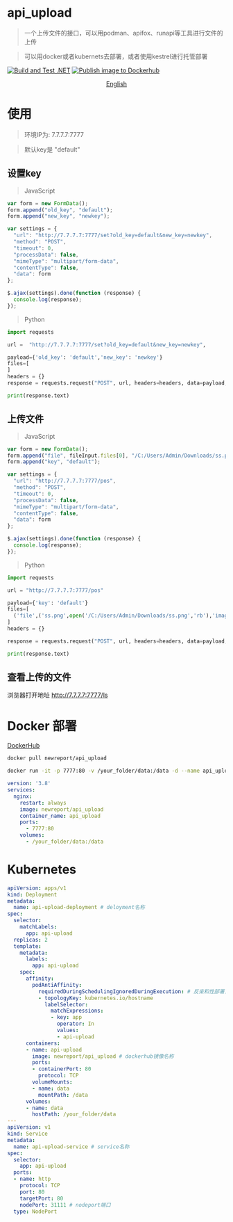 # api_upload
> 一个上传文件的接口，可以用podman、apifox、runapi等工具进行文件的上传

> 可以用docker或者kubernets去部署，或者使用kestrel进行托管部署

[![ Build and Test .NET ](https://github.com/newreport/api_upload/actions/workflows/dotnet.yml/badge.svg)](https://github.com/newreport/api_upload/actions/workflows/dotnet.yml)   [![Publish image to Dockerhub](https://github.com/newreport/api_upload/actions/workflows/docker-image.yml/badge.svg)](https://github.com/newreport/api_upload/actions/workflows/docker-image.yml)

<p align="center">
<a href="../README.md">English</a>
</p>

# 使用
> 环境IP为: 7.7.7.7:7777

> 默认key是 "default"

## 设置key
> JavaScript
```JavaScript
var form = new FormData();
form.append("old_key", "default");
form.append("new_key", "newkey");

var settings = {
  "url": "http://7.7.7.7:7777/set?old_key=default&new_key=newkey",
  "method": "POST",
  "timeout": 0,
  "processData": false,
  "mimeType": "multipart/form-data",
  "contentType": false,
  "data": form
};

$.ajax(settings).done(function (response) {
  console.log(response);
});
```
> Python
```python
import requests

url =  "http://7.7.7.7:7777/set?old_key=default&new_key=newkey",

payload={'old_key': 'default','new_key': 'newkey'}
files=[
]
headers = {}
response = requests.request("POST", url, headers=headers, data=payload, files=files)

print(response.text)
```

## 上传文件
> JavaScript
```JavaScript
var form = new FormData();
form.append("file", fileInput.files[0], "/C:/Users/Admin/Downloads/ss.png");
form.append("key", "default");

var settings = {
  "url": "http://7.7.7.7:7777/pos",
  "method": "POST",
  "timeout": 0,
  "processData": false,
  "mimeType": "multipart/form-data",
  "contentType": false,
  "data": form
};

$.ajax(settings).done(function (response) {
  console.log(response);
});
```

> Python
```python
import requests

url = "http://7.7.7.7:7777/pos"

payload={'key': 'default'}
files=[
  ('file',('ss.png',open('/C:/Users/Admin/Downloads/ss.png','rb'),'image/png'))
]
headers = {}

response = requests.request("POST", url, headers=headers, data=payload, files=files)

print(response.text)

```

## 查看上传的文件
浏览器打开地址 http://7.7.7.7:7777/ls


# Docker 部署
[DockerHub](https://hub.docker.com/r/newreport/api_upload)
```bash
docker pull newreport/api_upload

docker run -it -p 7777:80 -v /your_folder/data:/data -d --name api_upload api_upload
```
```yml
version: '3.8'
services:
  nginx:
    restart: always
    image: newreport/api_upload
    container_name: api_upload
    ports:
      - 7777:80
    volumes:
      - /your_folder/data:/data
```

# Kubernetes
```yaml
apiVersion: apps/v1
kind: Deployment
metadata:
  name: api-upload-deployment # deloyment名称
spec:
  selector:
    matchLabels:
      app: api-upload
  replicas: 2
  template:
    metadata:
      labels:
        app: api-upload
    spec:
      affinity:
        podAntiAffinity:
          requiredDuringSchedulingIgnoredDuringExecution: # 反亲和性部署，以hostname进行区分
          - topologyKey: kubernetes.io/hostname
            labelSelector:
              matchExpressions:
              - key: app
                operator: In
                values:
                - api-upload
      containers:
      - name: api-upload
        image: newreport/api_upload # dockerhub镜像名称
        ports:
        - containerPort: 80
          protocol: TCP
        volumeMounts:
        - name: data
          mountPath: /data
      volumes:
      - name: data
        hostPath: /your_folder/data
---
apiVersion: v1
kind: Service
metadata:
  name: api-upload-service # service名称
spec:
  selector:
    app: api-upload
  ports:
  - name: http
    protocol: TCP
    port: 80
    targetPort: 80
    nodePort: 31111 # nodeport端口
  type: NodePort
```
